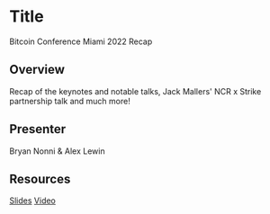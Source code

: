 # Title
Bitcoin Conference Miami 2022 Recap

## Overview
Recap of the keynotes and notable talks, Jack Mallers' NCR x Strike partnership talk and much more!

## Presenter
Bryan Nonni & Alex Lewin

## Resources
[Slides](https://ncr.sharepoint.com/:p:/s/InnovationLab/ETWwDxYQ48xGn6P5111EnE8Bw7-a9gJd1szei52shVscvQ?e=CzWDyB)
[Video](https://ncr.sharepoint.com/:v:/s/NCRCryptoMeetups/EayXQUkGNvpJkv3nz6btzGoBGMP8B1xdza7RscVdeDx15w?e=bmrQzb)
